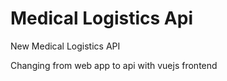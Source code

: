 <h1>Medical Logistics Api</h1>
<p>New Medical Logistics API</p>
<p>Changing from web app to api with vuejs frontend</p>
